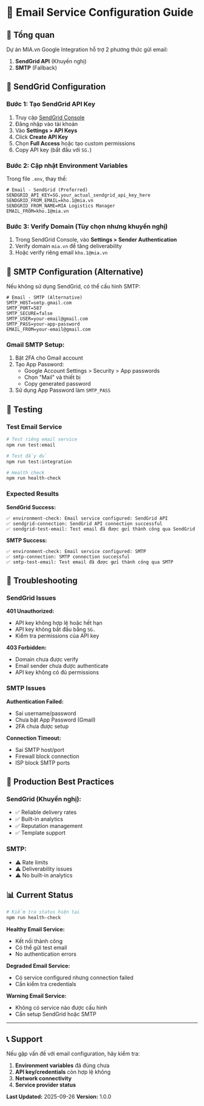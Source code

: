# 📧 Email Service Configuration Guide

## 🎯 Tổng quan

Dự án MIA.vn Google Integration hỗ trợ 2 phương thức gửi email:

1. **SendGrid API** (Khuyến nghị)
2. **SMTP** (Fallback)

## 🔧 SendGrid Configuration

### Bước 1: Tạo SendGrid API Key

1. Truy cập [SendGrid Console](https://app.sendgrid.com/)
2. Đăng nhập vào tài khoản
3. Vào **Settings > API Keys**
4. Click **Create API Key**
5. Chọn **Full Access** hoặc tạo custom permissions
6. Copy API key (bắt đầu với `SG.`)

### Bước 2: Cập nhật Environment Variables

Trong file `.env`, thay thế:

```env
# Email - SendGrid (Preferred)
SENDGRID_API_KEY=SG.your_actual_sendgrid_api_key_here
SENDGRID_FROM_EMAIL=kho.1@mia.vn
SENDGRID_FROM_NAME=MIA Logistics Manager
EMAIL_FROM=kho.1@mia.vn
```

### Bước 3: Verify Domain (Tùy chọn nhưng khuyến nghị)

1. Trong SendGrid Console, vào **Settings > Sender Authentication**
2. Verify domain `mia.vn` để tăng deliverability
3. Hoặc verify riêng email `kho.1@mia.vn`

## 🔧 SMTP Configuration (Alternative)

Nếu không sử dụng SendGrid, có thể cấu hình SMTP:

```env
# Email - SMTP (Alternative)
SMTP_HOST=smtp.gmail.com
SMTP_PORT=587
SMTP_SECURE=false
SMTP_USER=your-email@gmail.com
SMTP_PASS=your-app-password
EMAIL_FROM=your-email@gmail.com
```

### Gmail SMTP Setup:

1. Bật 2FA cho Gmail account
2. Tạo App Password:
   - Google Account Settings > Security > App passwords
   - Chọn "Mail" và thiết bị
   - Copy generated password
3. Sử dụng App Password làm `SMTP_PASS`

## 🧪 Testing

### Test Email Service

```bash
# Test riêng email service
npm run test:email

# Test đầy đủ
npm run test:integration

# Health check
npm run health-check
```

### Expected Results

**SendGrid Success:**

```
✅ environment-check: Email service configured: SendGrid API
✅ sendgrid-connection: SendGrid API connection successful
✅ sendgrid-test-email: Test email đã được gửi thành công qua SendGrid
```

**SMTP Success:**

```
✅ environment-check: Email service configured: SMTP
✅ smtp-connection: SMTP connection successful
✅ smtp-test-email: Test email đã được gửi thành công qua SMTP
```

## 🚨 Troubleshooting

### SendGrid Issues

**401 Unauthorized:**

- API key không hợp lệ hoặc hết hạn
- API key không bắt đầu bằng `SG.`
- Kiểm tra permissions của API key

**403 Forbidden:**

- Domain chưa được verify
- Email sender chưa được authenticate
- API key không có đủ permissions

### SMTP Issues

**Authentication Failed:**

- Sai username/password
- Chưa bật App Password (Gmail)
- 2FA chưa được setup

**Connection Timeout:**

- Sai SMTP host/port
- Firewall block connection
- ISP block SMTP ports

## 🎯 Production Best Practices

### SendGrid (Khuyến nghị):

- ✅ Reliable delivery rates
- ✅ Built-in analytics
- ✅ Reputation management
- ✅ Template support

### SMTP:

- ⚠️ Rate limits
- ⚠️ Deliverability issues
- ⚠️ No built-in analytics

## 📊 Current Status

```bash
# Kiểm tra status hiện tại
npm run health-check
```

**Healthy Email Service:**

- Kết nối thành công
- Có thể gửi test email
- No authentication errors

**Degraded Email Service:**

- Có service configured nhưng connection failed
- Cần kiểm tra credentials

**Warning Email Service:**

- Không có service nào được cấu hình
- Cần setup SendGrid hoặc SMTP

---

## 📞 Support

Nếu gặp vấn đề với email configuration, hãy kiểm tra:

1. **Environment variables** đã đúng chưa
2. **API key/credentials** còn hợp lệ không
3. **Network connectivity**
4. **Service provider status**

**Last Updated:** 2025-09-26
**Version:** 1.0.0
